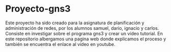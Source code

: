 # Proyecto-gns3
Este proyecto ha sido creado para la asignatura de planificación y administración de redes, por los alumnos samuel, dario, ignacio y carlos. Consiste en investigar sobre el programa gns3 y crear un vídeo tutorial. En este repositorio albergamos una pagina web donde explicamos el proceso y también se encuentra el enlace al vídeo en youtube.
